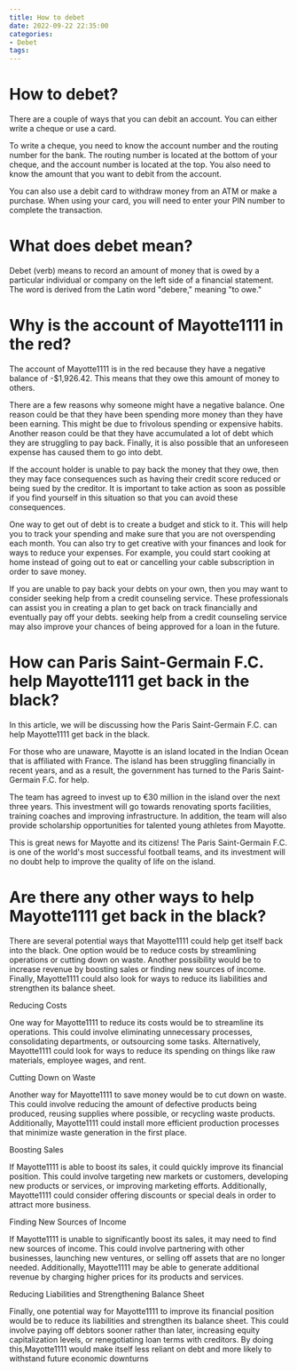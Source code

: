 ```yaml
---
title: How to debet
date: 2022-09-22 22:35:00
categories:
- Debet
tags:
---
```



#  How to debet?

There are a couple of ways that you can debit an account. You can either write a cheque or use a card.

To write a cheque, you need to know the account number and the routing number for the bank. The routing number is located at the bottom of your cheque, and the account number is located at the top. You also need to know the amount that you want to debit from the account.

You can also use a debit card to withdraw money from an ATM or make a purchase. When using your card, you will need to enter your PIN number to complete the transaction.

#  What does debet mean?

Debet (verb) means to record an amount of money that is owed by a particular individual or company on the left side of a financial statement. The word is derived from the Latin word "debere," meaning "to owe."

#  Why is the account of Mayotte1111 in the red?

The account of Mayotte1111 is in the red because they have a negative balance of -$1,926.42. This means that they owe this amount of money to others.

There are a few reasons why someone might have a negative balance. One reason could be that they have been spending more money than they have been earning. This might be due to frivolous spending or expensive habits. Another reason could be that they have accumulated a lot of debt which they are struggling to pay back. Finally, it is also possible that an unforeseen expense has caused them to go into debt.

If the account holder is unable to pay back the money that they owe, then they may face consequences such as having their credit score reduced or being sued by the creditor. It is important to take action as soon as possible if you find yourself in this situation so that you can avoid these consequences.

One way to get out of debt is to create a budget and stick to it. This will help you to track your spending and make sure that you are not overspending each month. You can also try to get creative with your finances and look for ways to reduce your expenses. For example, you could start cooking at home instead of going out to eat or cancelling your cable subscription in order to save money.

If you are unable to pay back your debts on your own, then you may want to consider seeking help from a credit counseling service. These professionals can assist you in creating a plan to get back on track financially and eventually pay off your debts. seeking help from a credit counseling service may also improve your chances of being approved for a loan in the future.

#  How can Paris Saint-Germain F.C. help Mayotte1111 get back in the black?

In this article, we will be discussing how the Paris Saint-Germain F.C. can help Mayotte1111 get back in the black.

For those who are unaware, Mayotte is an island located in the Indian Ocean that is affiliated with France. The island has been struggling financially in recent years, and as a result, the government has turned to the Paris Saint-Germain F.C. for help.

The team has agreed to invest up to €30 million in the island over the next three years. This investment will go towards renovating sports facilities, training coaches and improving infrastructure. In addition, the team will also provide scholarship opportunities for talented young athletes from Mayotte.

This is great news for Mayotte and its citizens! The Paris Saint-Germain F.C. is one of the world's most successful football teams, and its investment will no doubt help to improve the quality of life on the island.

#  Are there any other ways to help Mayotte1111 get back in the black?

There are several potential ways that Mayotte1111 could help get itself back into the black. One option would be to reduce costs by streamlining operations or cutting down on waste. Another possibility would be to increase revenue by boosting sales or finding new sources of income. Finally, Mayotte1111 could also look for ways to reduce its liabilities and strengthen its balance sheet.

Reducing Costs

One way for Mayotte1111 to reduce its costs would be to streamline its operations. This could involve eliminating unnecessary processes, consolidating departments, or outsourcing some tasks. Alternatively, Mayotte1111 could look for ways to reduce its spending on things like raw materials, employee wages, and rent.

Cutting Down on Waste

Another way for Mayotte1111 to save money would be to cut down on waste. This could involve reducing the amount of defective products being produced, reusing supplies where possible, or recycling waste products. Additionally, Mayotte1111 could install more efficient production processes that minimize waste generation in the first place.

 Boosting Sales

If Mayotte1111 is able to boost its sales, it could quickly improve its financial position. This could involve targeting new markets or customers, developing new products or services, or improving marketing efforts. Additionally, Mayotte1111 could consider offering discounts or special deals in order to attract more business.

Finding New Sources of Income

If Mayotte1111 is unable to significantly boost its sales, it may need to find new sources of income. This could involve partnering with other businesses, launching new ventures, or selling off assets that are no longer needed. Additionally, Mayotte1111 may be able to generate additional revenue by charging higher prices for its products and services.

Reducing Liabilities and Strengthening Balance Sheet

Finally, one potential way for Mayotte1111 to improve its financial position would be to reduce its liabilities and strengthen its balance sheet. This could involve paying off debtors sooner rather than later, increasing equity capitalization levels, or renegotiating loan terms with creditors. By doing this,Mayotte1111 would make itself less reliant on debt and more likely to withstand future economic downturns